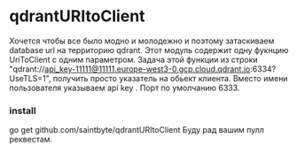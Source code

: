 # qdrantURItoClient

Хочется чтобы все было модно и молодежно и поэтому затаскиваем database url на территорию qdrant. Этот модуль содержит одну фукнцию UriToClient с одним параметром. Задача этой функции из строки "qdrant://api_key-11111@11111.europe-west3-0.gcp.cloud.qdrant.io:6334?UseTLS=1", получить просто указатель на обьект клиента. Вместо имени пользователя указываем api key . Порт по умолчанию 6333.

### install
go get github.com/saintbyte/qdrantURItoClient
Буду рад вашим пулл реквестам.
